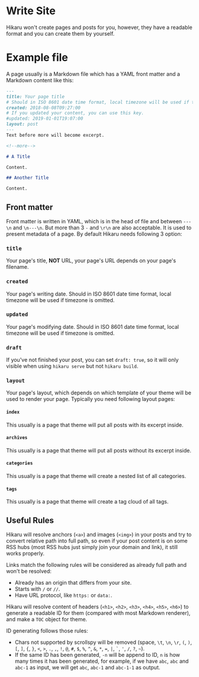 Write Site
==========

Hikaru won't create pages and posts for you, however, they have a readable format and you can create them by yourself.

# Example file

A page usually is a Markdown file which has a YAML front matter and a Markdown content like this:

```markdown
---
title: Your page title
# Should in ISO 8601 date time format, local timezone will be used if timezone is omitted.
created: 2018-08-08T09:27:00
# If you updated your content, you can use this key.
#updated: 2019-01-01T19:07:00
layout: post
---
Text before more will become excerpt.

<!--more-->

# A Title

Content.

## Another Title

Content.
```

## Front matter

Front matter is written in YAML, which is in the head of file and between `---\n` and `\n---\n`. But more than 3 `-` and `\r\n` are also acceptable. It is used to present metadata of a page. By default Hikaru needs following 3 option:

### `title`

Your page's title, **NOT** URL, your page's URL depends on your page's filename.

### `created`

Your page's writing date. Should in ISO 8601 date time format, local timezone will be used if timezone is omitted.

### `updated`

Your page's modifying date. Should in ISO 8601 date time format, local timezone will be used if timezone is omitted.

### `draft`

If you've not finished your post, you can set `draft: true`, so it will only visible when using `hikaru serve` but not `hikaru build`.

### `layout`

Your page's layout, which depends on which template of your theme will be used to render your page. Typically you need following layout pages:

#### `index`

This usually is a page that theme will put all posts with its excerpt inside.

#### `archives`

This usually is a page that theme will put all posts without its excerpt inside.

#### `categories`

This usually is a page that theme will create a nested list of all categories.

#### `tags`

This usually is a page that theme will create a tag cloud of all tags.

## Useful Rules

Hikaru will resolve anchors (`<a>`) and images (`<img>`) in your posts and try to convert relative path into full path, so even if your post content is on some RSS hubs (most RSS hubs just simply join your domain and link), it still works properly.

Links match the following rules will be considered as already full path and won't be resolved:

- Already has an origin that differs from your site.
- Starts with `/` or `//`.
- Have URL protocol, like `https:` or `data:`.

Hikaru will resolve content of headers (`<h1>`, `<h2>`, `<h3>`, `<h4>`, `<h5>`, `<h6>`) to generate a readable ID for them (compared with most Markdown renderer), and make a `TOC` object for theme.

ID generating follows those rules:

- Chars not supported by scrollspy will be removed (space, `\t`, `\n`, `\r`, `(`, `)`, `[`, `]`, `{`, `}`, `<`, `>`, `.`, `,`, `!`, `@`, `#`, `$`, `%`, `^`, `&`, `*`, `=`, `|`, <code>\`</code>, `'`, `/`, `?`, `~`).
- If the same ID has been generated, `-n` will be append to ID, `n` is how many times it has been generated, for example, if we have `abc`, `abc` and `abc-1` as input, we will get `abc`, `abc-1` and `abc-1-1` as output.
